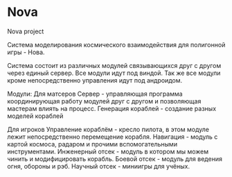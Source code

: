 # Nova
Nova project

Система моделирования космического взаимодействия для полигонной игры - Нова.

Система состоит из различных модулей связывающихся друг с другом через единый сервер. Все модули идут под виндой. Так же все модули кроме непосредственно управления идут под андроидом.

Модули:
  Для матсеров
    Сервер - управляющая программа координирующая работу модулей друг с другом и позволяющая мастерам влиять на процесс.
    Генерация кораблей - создание разных моделей кораблей
  
  Для игроков
    Управление кораблём - кресло пилота, в этом модуле лежит непосредственно перемещение корабля. 
    Навигация - модуль с картой космоса, радаром и прочими вспомогательными инструментами.
    Инженерный отсек - модуль в котором мы можем чинить и модифицировать корабль.
    Боевой отсек - модуль для ведения огня, обороны и рэб.
    Научный отсек - миниигры для учёных.
